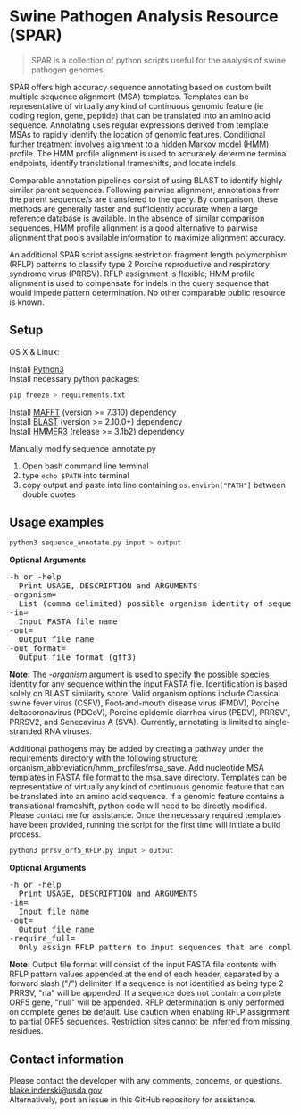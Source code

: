 # Swine Pathogen Analysis Resource (SPAR)
> SPAR is a collection of python scripts useful for the analysis of swine pathogen genomes. 

SPAR offers high accuracy sequence annotating based on custom built multiple sequence alignment (MSA) templates. Templates can be representative of virtually any kind of continuous genomic feature (ie coding region, gene, peptide) that can be translated into an amino acid sequence. Annotating uses regular expressions derived from template MSAs to rapidly identify the location of genomic features. Conditional further treatment involves alignment to a hidden Markov model (HMM) profile. The HMM profile alignment is used to accurately determine terminal endpoints, identify translational frameshifts, and locate indels.

Comparable annotation pipelines consist of using BLAST to identify highly similar parent sequences. Following pairwise alignment, annotations from the parent sequence/s are transfered to the query. By comparison, these methods are generally faster and sufficiently accurate when a large reference database is available. In the absence of  similar comparison sequences, HMM profile alignment is a good alternative to pairwise alignment that pools available information to maximize alignment accuracy.

An additional SPAR script assigns restriction fragment length polymorphism (RFLP) patterns to classify type 2 Porcine reproductive and respiratory syndrome virus (PRRSV). RFLP assignment is flexible; HMM profile alignment is used to compensate for indels in the query sequence that would impede pattern determination. No other comparable public resource is known.


## Setup

OS X & Linux:

Install [Python3][python3]<br />
Install necessary python packages:<br />
```sh
pip freeze > requirements.txt
```
Install [MAFFT][mafft] (version >= 7.310) dependency<br />
Install [BLAST][blast] (version >= 2.10.0+) dependency<br />
Install [HMMER3][hmmer3] (release >= 3.1b2) dependency<br />

Manually modify sequence_annotate.py
1) Open bash command line terminal
2) type `echo $PATH` into terminal
3) copy output and paste into line containing `os.environ["PATH"]` between double quotes


## Usage examples

```sh
python3 sequence_annotate.py input > output
```
**Optional Arguments**<br />
<pre>-h or -help
  Print USAGE, DESCRIPTION and ARGUMENTS
-organism=<Organisms>
  List (comma delimited) possible organism identity of sequences in input fasta
-in=<Input_File>
  Input FASTA file name
-out=<Output_File>
  Output file name
-out_format=<Output_Format>
  Output file format (gff3)</pre>
  
**Note:** The *-organism* argument is used to specify the possible species identity for any sequence within the input FASTA file. Identification is based solely on BLAST similarity score. Valid organism options include Classical swine fever virus (CSFV), Foot-and-mouth disease virus (FMDV), Porcine deltacoronavirus (PDCoV), Porcine epidemic diarrhea virus (PEDV), PRRSV1, PRRSV2, and Senecavirus A (SVA). Currently, annotating is limited to single-stranded RNA viruses.

Additional pathogens may be added by creating a pathway under the requirements directory with the following structure: organism\_abbreviation/hmm\_profiles/msa_save. Add nucleotide MSA templates in FASTA file format to the msa\_save directory. Templates can be representative of virtually any kind of continuous genomic feature that can be translated into an amino acid sequence. If a genomic feature contains a translational frameshift, python code will need to be directly modified. Please contact me for assistance. Once the necessary required templates have been provided, running the script for the first time will initiate a build process.<br />

```sh
python3 prrsv_orf5_RFLP.py input > output
```
**Optional Arguments**<br />
<pre>-h or -help
  Print USAGE, DESCRIPTION and ARGUMENTS
-in=<Input_File>
  Input file name
-out=<Output_File>
  Output file name
-require_full=<Bool>
  Only assign RFLP pattern to input sequences that are complete (default=True)</pre>
  
**Note:** Output file format will consist of the input FASTA file contents with RFLP pattern values appended at the end of each header, separated by a forward slash ("/") delimiter. If a sequence is not identified as being type 2 PRRSV, "na" will be appended. If a sequence does not contain a complete ORF5 gene, "null" will be appended. RFLP determination is only performed on complete genes be default. Use caution when enabling RFLP assignment to partial ORF5 sequences. Restriction sites cannot be inferred from missing residues.


## Contact information

Please contact the developer with any comments, concerns, or questions.<br />
blake.inderski@usda.gov<br />
Alternatively, post an issue in this GitHub repository for assistance.<br />

[python3]: https://docs.python-guide.org/starting/install3/linux/
[mafft]: https://mafft.cbrc.jp/alignment/software/
[blast]: https://blast.ncbi.nlm.nih.gov/Blast.cgi?PAGE_TYPE=BlastDocs&DOC_TYPE=Download
[hmmer3]: http://hmmer.org/download.html